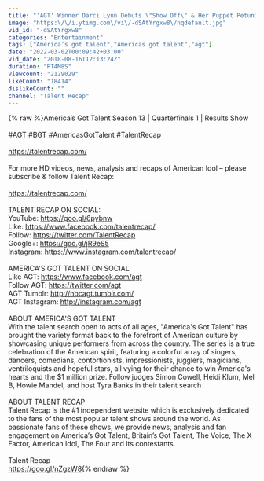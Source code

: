 ```yaml
---
title: "'AGT' Winner Darci Lynn Debuts \"Show Off\" & Her Puppet Petunia QUITS! | America's Got Talent 2018"
image: "https:\/\/i.ytimg.com\/vi\/-dSAtYrgxw8\/hqdefault.jpg"
vid_id: "-dSAtYrgxw8"
categories: "Entertainment"
tags: ["America’s got talent","Americas got talent","agt"]
date: "2022-03-02T00:09:42+03:00"
vid_date: "2018-08-16T12:13:24Z"
duration: "PT4M8S"
viewcount: "2129029"
likeCount: "18414"
dislikeCount: ""
channel: "Talent Recap"
---
```

{% raw %}America’s Got Talent Season 13 | Quarterfinals 1 | Results Show<br /><br />#AGT #BGT #AmericasGotTalent #TalentRecap<br /><br /><a rel="nofollow" target="blank" href="https://talentrecap.com/">https://talentrecap.com/</a><br /><br />For more HD videos, news, analysis and recaps of American Idol – please subscribe &amp; follow Talent Recap:<br /><br /><a rel="nofollow" target="blank" href="https://talentrecap.com/">https://talentrecap.com/</a><br /><br />TALENT RECAP ON SOCIAL:<br />YouTube: <a rel="nofollow" target="blank" href="https://goo.gl/6pybnw">https://goo.gl/6pybnw</a><br />Like: <a rel="nofollow" target="blank" href="https://www.facebook.com/talentrecap/">https://www.facebook.com/talentrecap/</a><br />Follow: <a rel="nofollow" target="blank" href="https://twitter.com/TalentRecap">https://twitter.com/TalentRecap</a><br />Google+: <a rel="nofollow" target="blank" href="https://goo.gl/jR9eS5">https://goo.gl/jR9eS5</a><br />Instagram: <a rel="nofollow" target="blank" href="https://www.instagram.com/talentrecap/">https://www.instagram.com/talentrecap/</a><br /><br />AMERICA'S GOT TALENT ON SOCIAL<br />Like AGT: <a rel="nofollow" target="blank" href="https://www.facebook.com/agt">https://www.facebook.com/agt</a> <br />Follow AGT: <a rel="nofollow" target="blank" href="https://twitter.com/agt">https://twitter.com/agt</a> <br />AGT Tumblr: <a rel="nofollow" target="blank" href="http://nbcagt.tumblr.com/">http://nbcagt.tumblr.com/</a> <br />AGT Instagram: <a rel="nofollow" target="blank" href="http://instagram.com/agt">http://instagram.com/agt</a> <br /><br />ABOUT AMERICA'S GOT TALENT <br />With the talent search open to acts of all ages, &quot;America's Got Talent&quot; has brought the variety format back to the forefront of American culture by showcasing unique performers from across the country. The series is a true celebration of the American spirit, featuring a colorful array of singers, dancers, comedians, contortionists, impressionists, jugglers, magicians, ventriloquists and hopeful stars, all vying for their chance to win America's hearts and the $1 million prize. Follow judges Simon Cowell, Heidi Klum, Mel B, Howie Mandel, and host Tyra Banks in their talent search<br /><br />ABOUT TALENT RECAP <br />Talent Recap is the #1 independent website which is exclusively dedicated to the fans of the most popular talent shows around the world. As passionate fans of these shows, we provide news, analysis and fan engagement on America’s Got Talent, Britain’s Got Talent, The Voice, The X Factor, American Idol, The Four and its contestants.<br /><br />Talent Recap<br /><a rel="nofollow" target="blank" href="https://goo.gl/nZgzW8">https://goo.gl/nZgzW8</a>{% endraw %}

